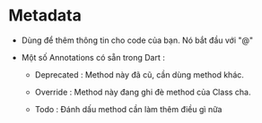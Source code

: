 # Metadata

- Dùng để thêm thông tin cho code của bạn. Nó bắt đầu với "@"

- Một số Annotations có sẵn trong Dart :
  
  - Deprecated : Method này đã cũ, cần dùng method khác. 
  
  - Override : Method này đang ghi đè method của Class cha. 
  
  - Todo : Đánh dấu method cần làm thêm điều gì nữa
